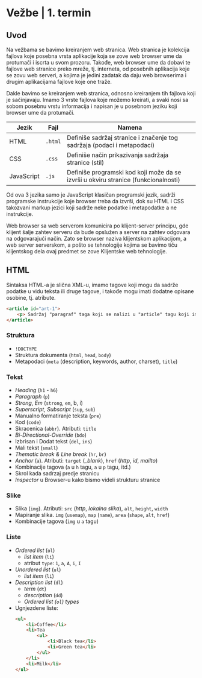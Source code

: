 # Vežbe | 1. termin

## Uvod

Na vežbama se bavimo kreiranjem web stranica. Web stranica je kolekcija fajlova koje posebna vrsta aplikacije koja se zove web browser ume da protumači i iscrta u svom prozoru. Takođe, web browser ume da dobavi te fajlove web stranice preko mreže, tj. interneta, od posebnih aplikacija koje se zovu web serveri, a kojima je jedini zadatak da daju web browserima i drugim aplikacijama fajlove koje one traže.

Dakle bavimo se kreiranjem web stranica, odnosno kreiranjem tih fajlova koji je sačinjavaju. Imamo 3 vrste fajlova koje možemo kreirati, a svaki nosi sa sobom posebnu vrstu informacija i napisan je u posebnom jeziku koji browser ume da protumači.

| Jezik | Fajl | Namena |
|-|-|-|
| HTML | `.html` | Definiše sadržaj stranice i značenje tog sadržaja (podaci i metapodaci) |
| CSS | `.css` | Definiše način prikazivanja sadržaja stranice (stil) |
| JavaScript | `.js` | Definiše programski kod koji može da se izvrši u okviru stranice (funkcionalnosti) |

Od ova 3 jezika samo je JavaScript klasičan programski jezik, sadrži programske instrukcije koje browser treba da izvrši, dok su HTML i CSS takozvani markup jezici koji sadrže neke podatke i metapodatke a ne instrukcije.

Web browser sa web serverom komunicira po klijent-server principu, gde klijent šalje zahtev serveru da bude opslužen a server na zahtev odgovara na odgovarajući način. Zato se browser naziva klijentskom aplikacijom, a web server serverskom, a pošto se tehnologije kojima se bavimo tiču klijentskog dela ovaj predmet se zove Klijentske web tehnologije.

## HTML

Sintaksa HTML-a je slična XML-u, imamo tagove koji mogu da sadrže podatke u vidu teksta ili druge tagove, i takođe mogu imati dodatne opisane osobine, tj. atribute.

```html
<article id="art-1">
    <p> Sadržaj "paragraf" taga koji se nalizi u "article" tagu koji ima postavljen atribut "id". </p>
</article>
```

### Struktura

- `!DOCTYPE`
- Struktura dokumenta (`html`, `head`, `body`)
- Metapodaci (`meta` (description, keywords, author, charset), `title`)

### Tekst

- _Heading_ (`h1` - `h6`)
- _Paragraph_ (`p`)
- _Strong_, _Em_ (`strong`, `em`, b, i)
- _Superscript_, _Subscript_ (`sup`, `sub`)
- Manualno formatiranje teksta (`pre`)
- Kod (`code`)
- Skracenica (`abbr`). Atributi: `title`
- _Bi-Directional-Override_ (`bdo`)
- Izbrisan i Dodat tekst (`del`, `ins`)
- Mali tekst (`small`)
- _Thematic break & Line break_ (`hr`, `br`)
- _Anchor_ (`a`). Atributi: `target` (*_blank*), `href` (_http_, _id_, _mailto_)
- Kombinacije tagova (`a` u `h` tagu, `a` u `p` tagu, itd.)
- Skrol kada sadrzaj predje stranicu
- _Inspector_ u Browser-u kako bismo videli strukturu stranice

### Slike

- Slika (`img`). Atributi: `src` (_http_, _lokalna slika_), `alt`, `height`, `width`
- Mapiranje slika. `img` (`usemap`), `map` (`name`), `area` (`shape`, `alt`, `href`)
- Kombinacije tagova (`img` u `a` tagu)

### Liste

- _Ordered list_ (`ol`)
    - _list item_ (`li`)
    - atribut `type`: `1`, `a`, `A`, `i`, `I`
- _Unordered list_ (`ul`)
    - _list item_ (`li`)
- _Description list_ (`dl`)
    - _term_ (`dt`)
    - _description_ (`dd`)
    - _Ordered list (`ol`) types_
- Ugnjezdene liste:
    ```html
    <ul>
        <li>Coffee</li>
        <li>Tea
            <ul>
                <li>Black tea</li>
                <li>Green tea</li>
            </ul>
        </li>
        <li>Milk</li>
    </ul>
    ```